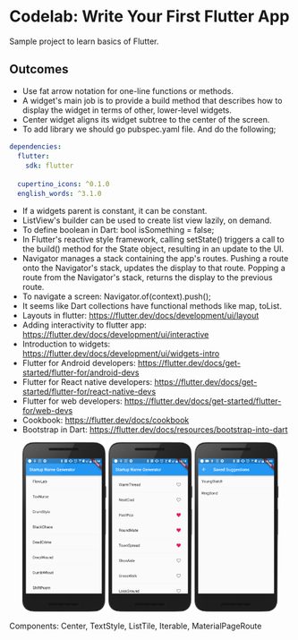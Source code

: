 # Codelab: Write Your First Flutter App

Sample project to learn basics of Flutter.

## Outcomes
* Use fat arrow notation for one-line functions or methods.
* A widget's main job is to provide a build method that describes how to display the widget in terms of other, lower-level widgets.
* Center widget aligns its widget subtree to the center of the screen.
* To add library we should go pubspec.yaml file. And do the following;
```yaml
dependencies:
  flutter:
    sdk: flutter

  cupertino_icons: ^0.1.0
  english_words: ^3.1.0  
```
* If a widgets parent is constant, it can be constant. 
* ListView's builder can be used to create list view lazily, on demand.
* To define boolean in Dart: bool isSomething = false;
* In Flutter's reactive style framework, calling setState() triggers a call to the build() method for the State object, resulting in an update to the UI.
* Navigator manages a stack containing the app's routes. Pushing a route onto the Navigator's stack, updates the display to that route. Popping a route from the Navigator's stack, returns the display to the previous route.
* To navigate a screen: Navigator.of(context).push();
* It seems like Dart collections have functional methods like map, toList. 
* Layouts in flutter: https://flutter.dev/docs/development/ui/layout
* Adding interactivity to flutter app: https://flutter.dev/docs/development/ui/interactive
* Introduction to widgets: https://flutter.dev/docs/development/ui/widgets-intro
* Flutter for Android developers: https://flutter.dev/docs/get-started/flutter-for/android-devs
* Flutter for React native developers: https://flutter.dev/docs/get-started/flutter-for/react-native-devs
* Flutter for web developers: https://flutter.dev/docs/get-started/flutter-for/web-devs
* Cookbook: https://flutter.dev/docs/cookbook
* Bootstrap in Dart: https://flutter.dev/docs/resources/bootstrap-into-dart

<p align="middle">
  <img src="/flutter/first_flutter_app/screenshots/part1.png" width="150" />
  <img src="/flutter/first_flutter_app/screenshots/part2-1.png" width="150" /> 
  <img src="/flutter/first_flutter_app/screenshots/part2-2.png" width="150" />
</p>

Components: Center, TextStyle, ListTile, Iterable, MaterialPageRoute
